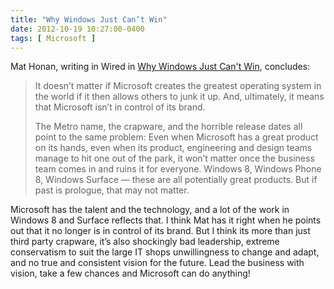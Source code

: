 ```yaml
---
title: "Why Windows Just Can’t Win"
date: 2012-10-19 10:27:00-0400
tags: [ Microsoft ]
---
```


Mat Honan, writing in Wired in [Why Windows Just Can't Win](http://www.wired.com/gadgetlab/2012/10/why-windows-just-cant-win/), concludes:

> It doesn’t matter if Microsoft creates the greatest operating system in the world if it then allows others to junk it up. And, ultimately, it means that Microsoft isn’t in control of its brand.
> 
> The Metro name, the crapware, and the horrible release dates all point to the same problem: Even when Microsoft has a great product on its hands, even when its product, engineering and design teams manage to hit one out of the park, it won’t matter once the business team comes in and ruins it for everyone. Windows 8, Windows Phone 8, Windows Surface — these are all potentially great products. But if past is prologue, that may not matter.

Microsoft has the talent and the technology, and a lot of the work in Windows 8 and Surface reflects that. I think Mat has it right when he points out that it no longer is in control of its brand. But I think its more than just third party crapware, it’s also shockingly bad leadership, extreme conservatism to suit the large IT shops unwillingness to change and adapt, and no true and consistent vision for the future. Lead the business with vision, take a few chances and Microsoft can do anything!
